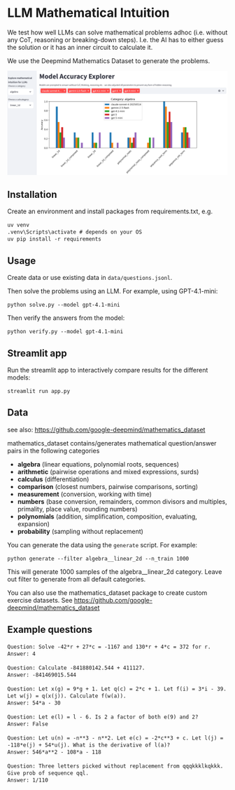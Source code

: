 # LLM Mathematical Intuition

We test how well LLMs can solve mathematical problems adhoc (i.e. without any CoT, reasoning or breaking-down steps). I.e. the AI has to either guess the solution or it has an inner circuit to calculate it.

We use the Deepmind Mathematics Dataset to generate the problems.

<img src="./static/preview.png" width="512"/><br/>


## Installation

Create an environment and install packages from requirements.txt, e.g.

```
uv venv
.venv\Scripts\activate # depends on your OS
uv pip install -r requirements
```

## Usage
Create data or use existing data in `data/questions.jsonl`.

Then solve the problems using an LLM. For example, using GPT-4.1-mini:
```
python solve.py --model gpt-4.1-mini
```
Then verify the answers from the model:

```
python verify.py --model gpt-4.1-mini
```

## Streamlit app

Run the streamlit app to interactively compare results for the different models:
```
streamlit run app.py
```

## Data

see also: https://github.com/google-deepmind/mathematics_dataset

mathematics_dataset contains/generates mathematical question/answer pairs in the following categories

* **algebra** (linear equations, polynomial roots, sequences)
* **arithmetic** (pairwise operations and mixed expressions, surds)
* **calculus** (differentiation)
* **comparison** (closest numbers, pairwise comparisons, sorting)
* **measurement** (conversion, working with time)
* **numbers** (base conversion, remainders, common divisors and multiples,
  primality, place value, rounding numbers)
* **polynomials** (addition, simplification, composition, evaluating, expansion)
* **probability** (sampling without replacement)

You can generate the data using the `generate` script. For example:

```
python generate --filter algebra__linear_2d --n_train 1000
```

This will generate 1000 samples of the algebra__linear_2d category. Leave out filter to generate from all default categories.

You can also use the mathematics_dataset package to create custom exercise datasets. See https://github.com/google-deepmind/mathematics_dataset


## Example questions

```
Question: Solve -42*r + 27*c = -1167 and 130*r + 4*c = 372 for r.
Answer: 4

Question: Calculate -841880142.544 + 411127.
Answer: -841469015.544

Question: Let x(g) = 9*g + 1. Let q(c) = 2*c + 1. Let f(i) = 3*i - 39. Let w(j) = q(x(j)). Calculate f(w(a)).
Answer: 54*a - 30

Question: Let e(l) = l - 6. Is 2 a factor of both e(9) and 2?
Answer: False

Question: Let u(n) = -n**3 - n**2. Let e(c) = -2*c**3 + c. Let l(j) = -118*e(j) + 54*u(j). What is the derivative of l(a)?
Answer: 546*a**2 - 108*a - 118

Question: Three letters picked without replacement from qqqkkklkqkkk. Give prob of sequence qql.
Answer: 1/110
```



